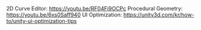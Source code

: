 2D Curve Editor: https://youtu.be/RF04Fi9OCPc
Procedural Geometry: https://youtu.be/6xs0Saff940
UI Optimization: https://unity3d.com/kr/how-to/unity-ui-optimization-tips
